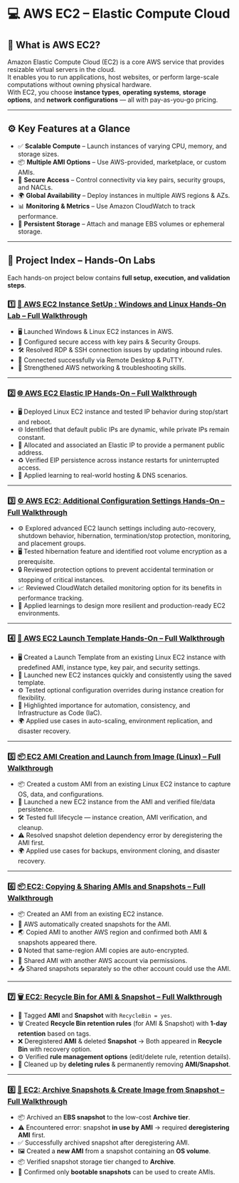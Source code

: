 # 💻 AWS EC2 – Elastic Compute Cloud

## 🌟 What is AWS EC2?
Amazon Elastic Compute Cloud (EC2) is a core AWS service that provides resizable virtual servers in the cloud.  
It enables you to run applications, host websites, or perform large-scale computations without owning physical hardware.  
With EC2, you choose **instance types**, **operating systems**, **storage options**, and **network configurations** — all with pay-as-you-go pricing.

---

## ⚙️ Key Features at a Glance
- ✅ **Scalable Compute** – Launch instances of varying CPU, memory, and storage sizes.
- 📦 **Multiple AMI Options** – Use AWS-provided, marketplace, or custom AMIs.
- 🔐 **Secure Access** – Control connectivity via key pairs, security groups, and NACLs.
- 🌍 **Global Availability** – Deploy instances in multiple AWS regions & AZs.
- 📊 **Monitoring & Metrics** – Use Amazon CloudWatch to track performance.
- 💾 **Persistent Storage** – Attach and manage EBS volumes or ephemeral storage.

---

## 📂 Project Index – Hands-On Labs
Each hands-on project below contains **full setup, execution, and validation steps**.

 ### 1️⃣ [🚀 AWS EC2 Instance SetUp : Windows and Linux Hands-On Lab – Full Walkthrough](https://github.com/Pankaj-Ksh/AWS-Hands-On/blob/main/02-EC2/01-Launch-Instance-Setup/launch-instance-setup.md)
- 🖥 Launched Windows & Linux EC2 instances in AWS.  
- 🔐 Configured secure access with key pairs & Security Groups.  
- 🛠 Resolved RDP & SSH connection issues by updating inbound rules.  
- 📡 Connected successfully via Remote Desktop & PuTTY.  
- 🚀 Strengthened AWS networking & troubleshooting skills.  

---

### 2️⃣ [🌐 AWS EC2 Elastic IP Hands-On – Full Walkthrough](https://github.com/Pankaj-Ksh/AWS-Hands-On/blob/main/02-EC2/02-Elastic-IP-Address/elastic-ip-address.md)
- 🖥 Deployed Linux EC2 instance and tested IP behavior during stop/start and reboot.  
- 🌐 Identified that default public IPs are dynamic, while private IPs remain constant.  
- 🔗 Allocated and associated an Elastic IP to provide a permanent public address.  
- ♻ Verified EIP persistence across instance restarts for uninterrupted access.  
- 🚀 Applied learning to real-world hosting & DNS scenarios.  

---

### 3️⃣ [⚙️ AWS EC2: Additional Configuration Settings Hands-On – Full Walkthrough](https://github.com/Pankaj-Ksh/AWS-Hands-On/blob/main/02-EC2/03-Advanced-Settings/advanced-settings.md)
- ⚙️ Explored advanced EC2 launch settings including auto-recovery, shutdown behavior, hibernation, termination/stop protection, monitoring, and placement groups.  
- 🖥 Tested hibernation feature and identified root volume encryption as a prerequisite.  
- 🔒 Reviewed protection options to prevent accidental termination or stopping of critical instances.  
- 📈 Reviewed CloudWatch detailed monitoring option for its benefits in performance tracking.  
- 🚀 Applied learnings to design more resilient and production-ready EC2 environments.  

---

### 4️⃣ [🚀 AWS EC2 Launch Template Hands-On – Full Walkthrough](https://github.com/Pankaj-Ksh/AWS-Hands-On/blob/main/02-EC2/04-Launch-Template/launch-template.md)
- 🖥 Created a Launch Template from an existing Linux EC2 instance with predefined AMI, instance type, key pair, and security settings.  
- 🚀 Launched new EC2 instances quickly and consistently using the saved template.  
- ⚙ Tested optional configuration overrides during instance creation for flexibility.  
- 📌 Highlighted importance for automation, consistency, and Infrastructure as Code (IaC).  
- 🌍 Applied use cases in auto-scaling, environment replication, and disaster recovery.  

---

### 5️⃣ [📦 EC2 AMI Creation and Launch from Image (Linux) – Full Walkthrough](https://github.com/Pankaj-Ksh/AWS-Hands-On/blob/main/02-EC2/05-AMI-Creation-%26-Launch-Instance-From-AMI/ami-creation-%26-launch-Instance-from-ami.md)
- 📦 Created a custom AMI from an existing Linux EC2 instance to capture OS, data, and configurations.  
- 🚀 Launched a new EC2 instance from the AMI and verified file/data persistence.  
- 🛠 Tested full lifecycle — instance creation, AMI verification, and cleanup.  
- ⚠ Resolved snapshot deletion dependency error by deregistering the AMI first.  
- 🌍 Applied use cases for backups, environment cloning, and disaster recovery.  

---

### 6️⃣ [📦 EC2: Copying & Sharing AMIs and Snapshots – Full Walkthrough](https://github.com/Pankaj-Ksh/AWS-Hands-On/blob/main/02-EC2/06-Copying-%26-Sharing-AMI-%26-Snapshot/copying--sharing-ami-%26-snapshot.md)
- 📦 Created an AMI from an existing EC2 instance.  
- 📂 AWS automatically created snapshots for the AMI.  
- 🌏 Copied AMI to another AWS region and confirmed both AMI & snapshots appeared there.  
- 🔒 Noted that same-region AMI copies are auto-encrypted.  
- 👥 Shared AMI with another AWS account via permissions.  
- 📤 Shared snapshots separately so the other account could use the AMI.

---

### 7️⃣ [🗑️ EC2: Recycle Bin for AMI & Snapshot – Full Walkthrough](https://github.com/Pankaj-Ksh/AWS-Hands-On/blob/main/02-EC2/07-Recycle-Bin-For-AMI-%26-Snapshot/recycle-bin-for-ami-%26-snapshot.md)
- 📝 Tagged **AMI** and **Snapshot** with `RecycleBin = yes`.  
- 🗑️ Created **Recycle Bin retention rules** (for AMI & Snapshot) with **1-day retention** based on tags.  
- ❌ Deregistered **AMI** & deleted **Snapshot** → Both appeared in **Recycle Bin** with recovery option.  
- ⚙️ Verified **rule management options** (edit/delete rule, retention details).  
- 🧹 Cleaned up by **deleting rules** & permanently removing **AMI/Snapshot**.  

---

### 8️⃣ [🧊 EC2: Archive Snapshots & Create Image from Snapshot – Full Walkthrough](https://github.com/Pankaj-Ksh/AWS-Hands-On/blob/main/02-EC2/08-Archive-Snapshots-%26-Create-Image-From-Snapshot/archive-snapshots-%26-create-image-from-snapshot.md)
- 📦 Archived an **EBS snapshot** to the low-cost **Archive tier**.  
- ⚠️ Encountered error: snapshot **in use by AMI** → required **deregistering AMI** first.  
- ✅ Successfully archived snapshot after deregistering AMI.  
- 🖼️ Created a **new AMI** from a snapshot containing an **OS volume**.  
- 📦 Verified snapshot storage tier changed to **Archive**.  
- 🧹 Confirmed only **bootable snapshots** can be used to create AMIs.  
